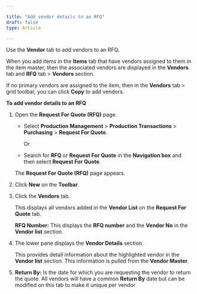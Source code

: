 ```yaml
---

title: "Add vendor details to an RFQ"
draft: false
type: Article

---
```


Use the **Vendor** tab to add vendors to an RFQ.

When you add items in the **Items** tab that have vendors assigned to them in the item master, then the associated vendors are displayed in the **Vendors** tab and **RFQ** tab > **Vendors** section.

If no primary vendors are assigned to the item, then in the **Vendors** tab > grid toolbar, you can click **Copy** to add vendors.

**To add vendor details to an RFQ**

1. Open the **Request For Quote (RFQ)** page.

    - Select **Production Management** > **Production Transactions** > **Purchasing** > **Request For Quote**.

        Or

    - Search for **RFQ** or **Request For Quote** in the **Navigation box** and then select **Request For Quote**.

     The **Request For Quote (RFQ)** page appears.

2. Click **New** on the **Toolbar**.

3. Click the **Vendors** tab.

    This displays all vendors added in the **Vendor List** on the **Request For Quote** tab.

    **RFQ Number:** This displays the **RFQ number** and the **Vendor No** in the **Vendor list** section.

4. The lower pane displays the **Vendor Details** section.

    This provides detail information about the highlighted vendor in the **Vendor list** section. This information is pulled from the **Vendor Master**.

5. **Return By:** Is the date for which you are requesting the vendor to return the quote. All vendors will have a common **Return By** date but can be modified on this tab to make it unique per vendor